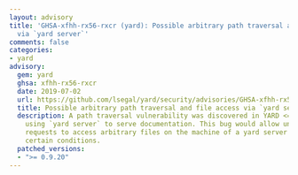 ```yaml
---
layout: advisory
title: 'GHSA-xfhh-rx56-rxcr (yard): Possible arbitrary path traversal and file access
  via `yard server`'
comments: false
categories:
- yard
advisory:
  gem: yard
  ghsa: xfhh-rx56-rxcr
  date: 2019-07-02
  url: https://github.com/lsegal/yard/security/advisories/GHSA-xfhh-rx56-rxcr
  title: Possible arbitrary path traversal and file access via `yard server`
  description: A path traversal vulnerability was discovered in YARD <= 0.9.19 when
    using `yard server` to serve documentation. This bug would allow unsanitized HTTP
    requests to access arbitrary files on the machine of a yard server host under
    certain conditions.
  patched_versions:
  - ">= 0.9.20"
---
```

